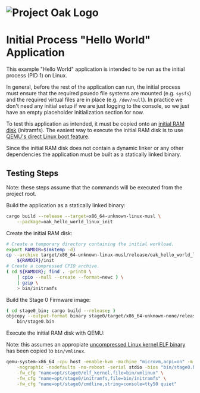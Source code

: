 <!-- Oak Logo Start -->
<!-- An HTML element is intentionally used since GitHub recommends this approach to handle different images in dark/light modes. Ref: https://docs.github.com/en/get-started/writing-on-github/getting-started-with-writing-and-formatting-on-github/basic-writing-and-formatting-syntax#specifying-the-theme-an-image-is-shown-to -->
<!-- markdownlint-disable-next-line MD033 -->
<h1><picture><source media="(prefers-color-scheme: dark)" srcset="docs/oak-logo/svgs/oak-logo-negative.svg?sanitize=true"><source media="(prefers-color-scheme: light)" srcset="docs/oak-logo/svgs/oak-logo.svg?sanitize=true"><img alt="Project Oak Logo" src="docs/oak-logo/svgs/oak-logo.svg?sanitize=true"></picture></h1>
<!-- Oak Logo End -->

# Initial Process "Hello World" Application

This example "Hello World" application is intended to be run as the initial
process (PID 1) on Linux.

In general, before the rest of the application can run, the initial process must
ensure that the required psuedo file systems are mounted (e.g. `sysfs`) and the
required virtual files are in place (e.g. `/dev/null`). In practice we don't
need any initial setup if we are just logging to the console, so we just have an
empty placeholder initialization section for now.

To test this application as intended, it must be copied onto an
[initial RAM disk](https://en.wikipedia.org/wiki/Initial_ramdisk) (initramfs).
The easiest way to execute the initial RAM disk is to use
[QEMU's direct Linux boot feature](https://qemu-project.gitlab.io/qemu/system/linuxboot.html).

Since the initial RAM disk does not contain a dynamic linker or any other
dependencies the application must be built as a statically linked binary.

## Testing Steps

Note: these steps assume that the commands will be executed from the project
root.

Build the application as a statically linked binary:

```bash
cargo build --release --target=x86_64-unknown-linux-musl \
    --package=oak_hello_world_linux_init
```

Create the initial RAM disk:

```bash
# Create a temporary directory containing the initial workload.
export RAMDIR=$(mktemp -d)
cp --archive target/x86_64-unknown-linux-musl/release/oak_hello_world_linux_init \
    ${RAMDIR}/init
# Create a compressed CPIO archive.
( cd ${RAMDIR}; find . -print0 \
    | cpio --null --create --format=newc ) \
    | gzip \
    > bin/initramfs
```

Build the Stage 0 Firmware image:

```bash
( cd stage0_bin; cargo build --release; )
objcopy --output-format binary stage0/target/x86_64-unknown-none/release/oak_stage0_bin \
    bin/stage0.bin
```

Execute the initial RAM disk with QEMU:

Note: this assumes an appropiate
[uncompressed Linux kernel ELF binary](/docs/development.md#extracting-vmlinux-from-your-linux-installation)
has been copied to `bin/vmlinux`.

```bash
qemu-system-x86_64 -cpu host -enable-kvm -machine "microvm,acpi=on" -m 1G \
    -nographic -nodefaults -no-reboot -serial stdio -bios "bin/stage0.bin" \
    -fw_cfg "name=opt/stage0/elf_kernel,file=bin/vmlinux" \
    -fw_cfg "name=opt/stage0/initramfs,file=bin/initramfs" \
    -fw_cfg "name=opt/stage0/cmdline,string=console=ttyS0 quiet"
```
